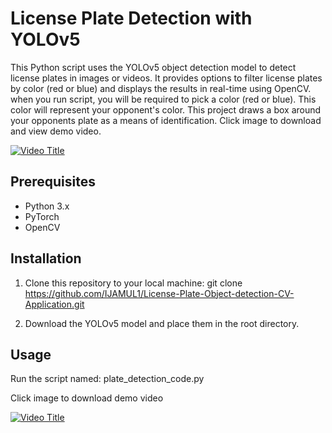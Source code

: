 # License Plate Detection with YOLOv5

This Python script uses the YOLOv5 object detection model to detect license plates in images or videos. It provides options to filter license plates by color (red or blue) and displays the results in real-time using OpenCV. when you run script, you will be required to pick a color (red or blue). This color will represent your opponent's color. This project draws a box around your opponents plate as a means of identification. Click image to download and view demo video.

[![Video Title](https://github.com/IJAMUL1/Plate-Object-detection-CV-Application/blob/main/frame_0.jpg)](https://drive.google.com/file/d/1GZvM6IB3s34Q8Kr_OcSHLJ1U-ZD_yAf9/view?usp=drive_link)

## Prerequisites

- Python 3.x
- PyTorch
- OpenCV

## Installation

1. Clone this repository to your local machine: git clone https://github.com/IJAMUL1/License-Plate-Object-detection-CV-Application.git

2. Download the YOLOv5 model and place them in the root directory.

## Usage

Run the script named: plate_detection_code.py




Click image to download demo video

[![Video Title](https://github.com/IJAMUL1/Plate-Object-detection-CV-Application/blob/main/frame_0.jpg)](https://drive.google.com/file/d/1GZvM6IB3s34Q8Kr_OcSHLJ1U-ZD_yAf9/view?usp=drive_link)



